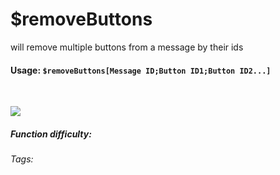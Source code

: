 # $removeButtons
will remove multiple buttons from a message by their ids

#### Usage: `$removeButtons[Message ID;Button ID1;Button ID2...]`
<br/>

![](https://cdn.discordapp.com/attachments/914682255346118687/938537575486980136/Screenshot_20220202175147_1.jpg)

##### Function difficulty: <Badge type="tip" text="Easy" vertical="middle" /> 
###### Tags: <Badge type="tip" text="remove" vertical="middle" /> <Badge type="tip" text="buttons" vertical="middle" /> <Badge type="tip" text="delete" vertical="middle" /> <Badge type="tip" text="interaction" vertical="middle" /> <Badge type="tip" text="components" vertical="middle" />